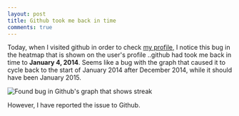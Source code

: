 ```yaml
---
layout: post
title: Github took me back in time
comments: true
---
```

Today, when I visited github in order to check [my profile](http://github.com/kamranahmedse), I notice this bug in the heatmap that is shown on the user's profile ..github had took me back in time to **January 4, 2014**. Seems like a bug with the graph that caused it to cycle back to the start of January 2014 after December 2014, while it should have been January 2015.

![Found bug in Github's graph that shows streak](http://i.imgur.com/VnKQF9M.png)

However, I have reported the issue to Github.
